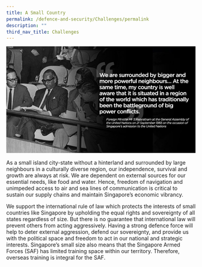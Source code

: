 ```yaml
---
title: A Small Country
permalink: /defence-and-security/Challenges/permalink
description: ""
third_nav_title: Challenges
---
```

![](/images/Defence/S%20Rajaratnam%20quote.jpg)

As a small island city-state without a hinterland and surrounded by large neighbours in a culturally diverse region, our independence, survival and growth are always at risk.  We are dependent on external sources for our essential needs, like food and water. Hence, freedom of navigation and unimpeded access to air and sea lines of communication is critical to sustain our supply chains and maintain Singapore’s economic vibrancy.  

We support the international rule of law which protects the interests of small countries like Singapore by upholding the equal rights and sovereignty of all states regardless of size. But there is no guarantee that international law will prevent others from acting aggressively. Having a strong defence force will help to deter external aggression, defend our sovereignty, and provide us with the political space and freedom to act in our national and strategic interests. Singapore’s small size also means that the Singapore Armed Forces (SAF) has limited training space within our territory. Therefore, overseas training is integral for the SAF.